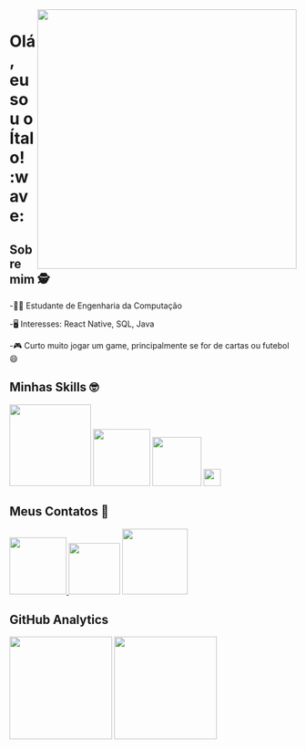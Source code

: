 <img align="right" src="https://user-images.githubusercontent.com/81595439/141522607-1a2bf639-709a-4acc-851d-0045963f8786.gif" width="455"/>

<h1 align="left"> Olá, eu sou o Ítalo! :wave:	&nbsp;

## Sobre mim 🕵️

-:man_student: Estudante de Engenharia da Computação &nbsp;

-:desktop_computer: Interesses: React Native, SQL, Java &nbsp;

-:video_game: Curto muito jogar um game, principalmente se for de cartas ou futebol :smile: &nbsp;

## Minhas Skills :nerd_face: &nbsp;

<img src="https://img.shields.io/badge/JavaScript-F7DF1E?style=for-the-badge&logo=javascript&logoColor=black" width="143"/> <img src="https://img.shields.io/badge/HTML5-E34F26?style=for-the-badge&logo=html5&logoColor=white" width="100"/> <img src="https://img.shields.io/badge/CSS3-1572B6?style=for-the-badge&logo=css3&logoColor=white" width="86"/> <img src="https://user-images.githubusercontent.com/81595439/141532697-a60082e4-2723-46d5-8370-fd853b6dacdc.png" width="30"/>

## Meus Contatos :iphone:

<div>
<a href="https://github.com/ItaloAraujoo"><img src="https://img.shields.io/badge/GitHub-100000?style=for-the-badge&logo=github&logoColor=white" width="100"/>
<a href="mailto:italoaraujo.dev@gmail.com"><img src="https://img.shields.io/badge/Gmail-D14836?style=for-the-badge&logo=gmail&logoColor=white" target="_blank" width="90"/></a>
<a href="https://www.linkedin.com/in/italosaraujo/"><img src="https://img.shields.io/badge/LinkedIn-0077B5?style=for-the-badge&logo=linkedin&logoColor=white" target="_blank" width="115"/></a>
</div>




 
 ## GitHub Analytics
  
<div>
<img height="180em" src="https://github-readme-stats.vercel.app/api?username=ItaloAraujoo&theme=merko&show_icons=true&layout=compact&border_color=0,0,0"/>
<img height="180em" src="https://github-readme-stats.vercel.app/api/top-langs/?username=ItaloAraujoo&show_icons=true&theme=merko&layout=compact"/>
</div>

